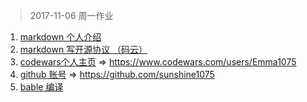 > 2017-11-06 周一作业

1. [markdown 个人介绍](https://github.com/sunshine1075/web-study-homework/tree/master/1-js/2017-11-06-es6/personal-intruduce.md)
2. [markdown 写开源协议 （码云）](https://github.com/sunshine1075/web-study-homework/tree/master/1-js/2017-11-06-es6/open-source-license.md)
3. [codewars个人主页](https://www.codewars.com/users/Emma1075)   =>  https://www.codewars.com/users/Emma1075
4. [github 账号](https://github.com/sunshine1075)   => https://github.com/sunshine1075
5. [bable 编译](hhttps://github.com/sunshine1075/web-study-homework/tree/master/1-js/2017-11-06-es6/es6-bable-webpack)

